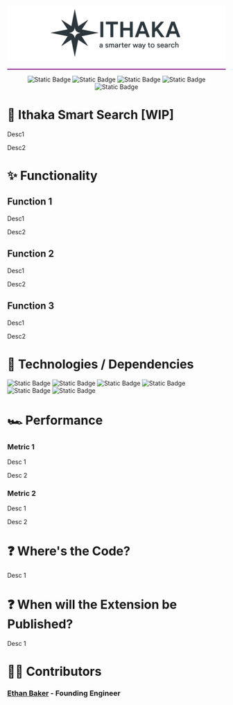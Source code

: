<div align="center">

<img src="https://raw.githubusercontent.com/ethbak/ithaka-smart-search/main/images/ithaka-mvp-banner.png" alt="ithaka_banner" width="550"/>

<hr style="border: none; height: 2px; background-color: purple; width: 100%;">

![Static Badge](https://img.shields.io/badge/Ithaka-AI-purple)
![Static Badge](https://img.shields.io/badge/Smart-Search-red)
![Static Badge](https://img.shields.io/badge/Browser-Extension-lightblue)
![Static Badge](https://img.shields.io/badge/Author-Ethan_Baker-green)
![Static Badge](https://img.shields.io/badge/August-2025-orange)

</div>

# 🔎 Ithaka Smart Search [WIP]

Desc1

Desc2

# ✨ Functionality

## Function 1

Desc1

Desc2

## Function 2

Desc1

Desc2

## Function 3

Desc1

Desc2


# 📀 Technologies / Dependencies

![Static Badge](https://img.shields.io/badge/PYTHON-darkblue?style=for-the-badge)
![Static Badge](https://img.shields.io/badge/LABVIEW_G-gold?style=for-the-badge)
![Static Badge](https://img.shields.io/badge/TKINTER-blue?style=for-the-badge)
![Static Badge](https://img.shields.io/badge/winIDEA-purple?style=for-the-badge)
![Static Badge](https://img.shields.io/badge/SmartSnippets-green?style=for-the-badge)
![Static Badge](https://img.shields.io/badge/HexFile_Generator.exe-orange?style=for-the-badge)

# 🏎️ Performance

### Metric 1

Desc 1

Desc 2
  
### Metric 2

Desc 1

Desc 2

# ❓ Where's the Code?

Desc 1

# ❓ When will the Extension be Published?

Desc 1

# 👨‍💻 Contributors

### [Ethan Baker](https://www.ebaker.us) - Founding Engineer
